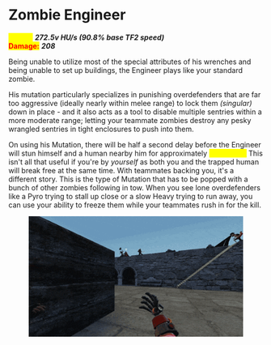 # Zombie Engineer

<mark style="color:yellow;">**Speed:**</mark> _**272.5v HU/s (90.8% base TF2 speed)**_\
<mark style="color:red;">**Damage:**</mark> _**208**_

Being unable to utilize most of the special attributes of his wrenches and being unable to set up buildings, the Engineer plays like your standard zombie.&#x20;

His mutation particularly specializes in punishing overdefenders that are far too aggressive (ideally nearly within melee range) to lock them _(singular)_ down in place - and it also acts as a tool to disable multiple sentries within a more moderate range; letting your teammate zombies destroy any pesky wrangled sentries in tight enclosures to push into them.

On using his Mutation, there will be half a second delay before the Engineer will stun himself and a human nearby him for approximately <mark style="color:yellow;">**\~1 second.**</mark> This isn't all that useful if you're by _yourself_ as both you and the trapped human will break free at the same time. With teammates backing you, it's a different story. This is the type of Mutation that has to be popped with a bunch of other zombies following in tow. When you see lone overdefenders like a Pyro trying to stall up close or a slow Heavy trying to run away, you can use your ability to freeze them while your teammates rush in for the kill.

<figure><img src="../../.gitbook/assets/Engineer Enzyme Reference.gif" alt=""><figcaption></figcaption></figure>
